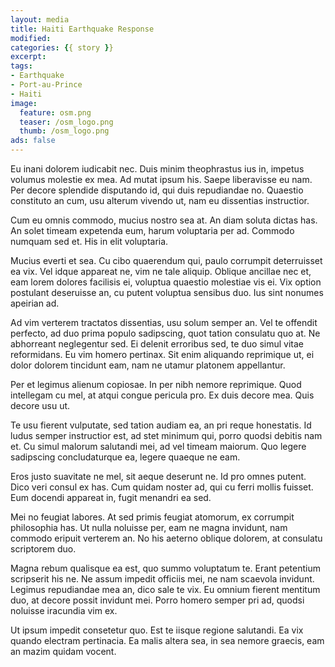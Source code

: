 ```yaml
---
layout: media
title: Haiti Earthquake Response
modified:
categories: {{ story }}
excerpt:
tags:
- Earthquake
- Port-au-Prince
- Haiti
image:
  feature: osm.png
  teaser: /osm_logo.png
  thumb: /osm_logo.png
ads: false  
---
```


Eu inani dolorem iudicabit nec. Duis minim theophrastus ius in, impetus volumus molestie ex mea. Ad mutat ipsum his. Saepe liberavisse eu nam. Per decore splendide disputando id, qui duis repudiandae no. Quaestio constituto an cum, usu alterum vivendo ut, nam eu dissentias instructior.

Cum eu omnis commodo, mucius nostro sea at. An diam soluta dictas has. An solet timeam expetenda eum, harum voluptaria per ad. Commodo numquam sed et. His in elit voluptaria.

Mucius everti et sea. Cu cibo quaerendum qui, paulo corrumpit deterruisset ea vix. Vel idque appareat ne, vim ne tale aliquip. Oblique ancillae nec et, eam lorem dolores facilisis ei, voluptua quaestio molestiae vis ei. Vix option postulant deseruisse an, cu putent voluptua sensibus duo. Ius sint nonumes apeirian ad.

Ad vim verterem tractatos dissentias, usu solum semper an. Vel te offendit perfecto, ad duo prima populo sadipscing, quot tation consulatu quo at. Ne abhorreant neglegentur sed. Ei delenit erroribus sed, te duo simul vitae reformidans. Eu vim homero pertinax. Sit enim aliquando reprimique ut, ei dolor dolorem tincidunt eam, nam ne utamur platonem appellantur.

Per et legimus alienum copiosae. In per nibh nemore reprimique. Quod intellegam cu mel, at atqui congue pericula pro. Ex duis decore mea. Quis decore usu ut.

Te usu fierent vulputate, sed tation audiam ea, an pri reque honestatis. Id ludus semper instructior est, ad stet minimum qui, porro quodsi debitis nam et. Cu simul malorum salutandi mei, ad vel timeam maiorum. Quo legere sadipscing concludaturque ea, legere quaeque ne eam.

Eros justo suavitate ne mel, sit aeque deserunt ne. Id pro omnes putent. Dico veri consul ex has. Cum quidam noster ad, qui cu ferri mollis fuisset. Eum docendi appareat in, fugit menandri ea sed.

Mei no feugiat labores. At sed primis feugiat atomorum, ex corrumpit philosophia has. Ut nulla noluisse per, eam ne magna invidunt, nam commodo eripuit verterem an. No his aeterno oblique dolorem, at consulatu scriptorem duo.

Magna rebum qualisque ea est, quo summo voluptatum te. Erant petentium scripserit his ne. Ne assum impedit officiis mei, ne nam scaevola invidunt. Legimus repudiandae mea an, dico sale te vix. Eu omnium fierent mentitum duo, at decore possit invidunt mei. Porro homero semper pri ad, quodsi noluisse iracundia vim ex.

Ut ipsum impedit consetetur quo. Est te iisque regione salutandi. Ea vix quando electram pertinacia. Ea malis altera sea, in sea nemore graecis, eam an mazim quidam vocent.
